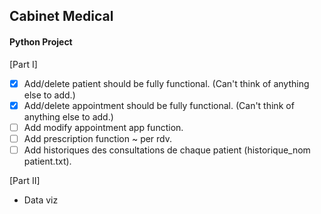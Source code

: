 ## Cabinet Medical
#### Python Project
[Part I]
- [x] Add/delete patient should be fully functional. (Can't think of anything else to add.)
- [x] Add/delete appointment should be fully functional. (Can't think of anything else to add.)
- [ ] Add modify appointment app function.
- [ ] Add prescription function ~ per rdv.
- [ ] Add historiques des consultations de chaque patient (historique_nom patient.txt).

[Part II]
- Data viz
 
